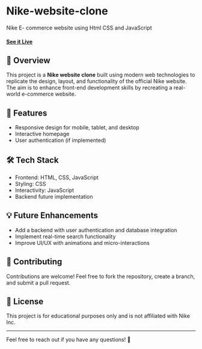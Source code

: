 # Nike-website-clone
Nike E- commerce website using Html CSS and JavaScript 

#### [See it Live](https://anxthu.github.io/Nike-website-clone/)

## 📌 Overview
This project is a **Nike website clone** built using modern web technologies to replicate the design, layout, and functionality of the official Nike website. The aim is to enhance front-end development skills by recreating a real-world e-commerce website.

## 🚀 Features
- Responsive design for mobile, tablet, and desktop
- Interactive homepage 
- User authentication (if implemented)

## 🛠️ Tech Stack
- Frontend: HTML, CSS, JavaScript
- Styling: CSS
- Interactivity: JavaScript 
- Backend future implementation


## 💡 Future Enhancements
- Add a backend with user authentication and database integration
- Implement real-time search functionality
- Improve UI/UX with animations and micro-interactions

## 🤝 Contributing
Contributions are welcome! Feel free to fork the repository, create a branch, and submit a pull request.

## 📜 License
This project is for educational purposes only and is not affiliated with Nike Inc.

---
Feel free to reach out if you have any questions! 🚀

